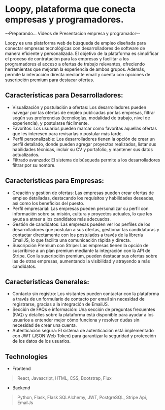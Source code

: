 # Loopy, plataforma que conecta empresas y programadores.

--Preparando... Vídeos de Presentacion empresa y programador--

Loopy es una plataforma web de búsqueda de empleo diseñada para conectar empresas tecnológicas con desarrolladores de software de manera eficiente y personalizada. El objetivo de la plataforma es simplificar el proceso de contratación para las empresas y facilitar a los programadores el acceso a ofertas de trabajo relevantes, ofreciendo herramientas que mejoran la experiencia de ambos grupos. Además, permite la interacción directa mediante email y cuenta con opciones de suscripción premium para destacar ofertas.


## Características para Desarrolladores:
- Visualización y postulación a ofertas:
  Los desarrolladores pueden navegar por las ofertas de empleo publicadas por las empresas, filtrar según sus preferencias (tecnologías, modalidad de trabajo, nivel de experiencia), y       postularse fácilmente.
- Favoritos:
  Los usuarios pueden marcar como favoritas aquellas ofertas que les interesen para revisarlas o postular más tarde.
- Perfil personalizable:
  Los desarrolladores tienen la opción de crear un perfil detallado, donde pueden agregar proyectos realizados, listar sus habilidades técnicas, incluir su CV y portafolio, y mantener sus datos actualizados.
- Filtrado avanzado:
  El sistema de búsqueda permite a los desarrolladores filtrar por su nombre.

## Características para Empresas:
- Creación y gestión de ofertas:
  Las empresas pueden crear ofertas de empleo detalladas, destacando los requisitos y habilidades deseadas, así como los beneficios del puesto.
- Perfil empresarial:
  Las empresas pueden personalizar su perfil con información sobre su misión, cultura y proyectos actuales, lo que les ayuda a atraer a los candidatos más adecuados.
- Gestión de candidatos:
  Las empresas pueden ver los perfiles de los desarrolladores que postulan a sus ofertas, gestionar las candidaturas y contactar directamente con los postulados a través de la librería EmailJS, lo que facilita una comunicación rápida y directa.
- Suscripción Premium con Stripe:
  Las empresas tienen la opción de suscribirse a un plan premium mediante la integración con la API de Stripe. Con la suscripción premium, pueden destacar sus ofertas sobre las de otras empresas, aumentando la visibilidad y atrayendo a más candidatos.


## Características Generales:
- Contacto sin registro:
  Los visitantes pueden contactar con la plataforma a través de un formulario de contacto por email sin necesidad de registrarse, gracias a la integración de EmailJS.
-  Sección de FAQs e información:
  Una sección de preguntas frecuentes (FAQ) y detalles sobre la plataforma está disponible para ayudar a los usuarios a entender mejor cómo funciona y resolver dudas sin necesidad de crear una cuenta.
-  Autenticación segura:
  El sistema de autenticación está implementado con JWT (JSON Web Token) para garantizar la seguridad y protección de los datos de los usuarios.


## Technologies
- Frontend
> React, Javascript, HTML, CSS, Bootstrap, Flux
- Backend
> Python, Flask, Flask SQLAlchemy, JWT, PostgreSQL, Stripe Api, EmailJs

